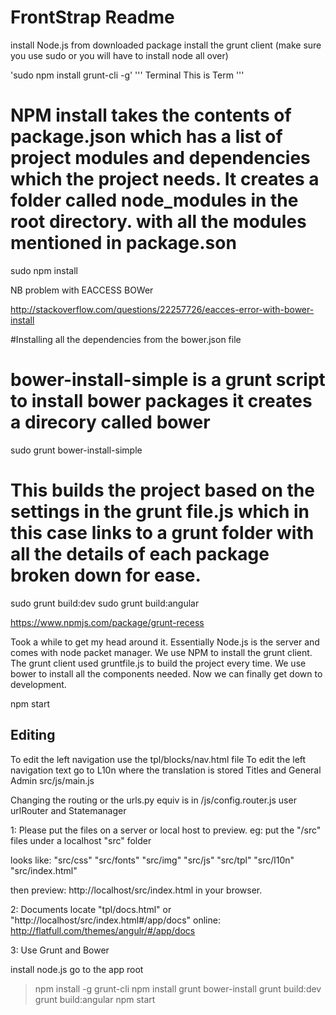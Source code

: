 # FrontStrap Readme

install Node.js from downloaded package
install the grunt client (make sure you use sudo or you will have to install node all over)

'sudo npm install grunt-cli -g'
''' Terminal
This is Term
'''

# NPM install takes the contents of package.json which has a list of project modules and dependencies which the project needs. It creates a folder called node_modules in the root directory. with all the modules mentioned in package.son

sudo npm install

NB problem with EACCESS BOWer 

http://stackoverflow.com/questions/22257726/eacces-error-with-bower-install

#Installing all the dependencies from the bower.json file

# bower-install-simple is a grunt script to install bower packages it creates a direcory called bower

sudo grunt bower-install-simple

# This builds the project based on the settings in the grunt file.js which in this case links to a grunt folder with all the details of each package broken down for ease.

sudo grunt build:dev
sudo grunt build:angular

https://www.npmjs.com/package/grunt-recess

Took a while to get my head around it. Essentially Node.js is the server and comes with node packet manager. We use NPM to install the grunt client. The grunt client used gruntfile.js to build the project every time. We use bower to install all the components needed. Now we can finally get down to development.

npm start

## Editing

To edit the left navigation use the  tpl/blocks/nav.html file
To edit the left navigation text go to L10n where the translation is stored
Titles and General Admin src/js/main.js

Changing the routing or the urls.py equiv is in /js/config.router.js user urlRouter and Statemanager




1: Please put the files on a server or local host to preview. 
eg: put the "/src" files under a localhost "src" folder

looks like:
"src/css"
"src/fonts"
"src/img"
"src/js"
"src/tpl"
"src/l10n"
"src/index.html"

then preview:  http://localhost/src/index.html  in your browser.

2: Documents locate "tpl/docs.html" or "http://localhost/src/index.html#/app/docs"
online: http://flatfull.com/themes/angulr/#/app/docs

3: Use Grunt and Bower

install node.js
go to the app root

>npm install -g grunt-cli
>npm install
>grunt bower-install
>grunt build:dev
>grunt build:angular
>npm start

